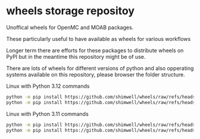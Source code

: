 # wheels storage repositoy

Unoffical wheels for OpenMC and MOAB packages.

These particularly useful to have available as wheels for various workflows

Longer term there are efforts for these packages to distribute wheels on PyPI but in the meantime this repository might be of use.

There are lots of wheels for different versions of python and also opperating systems available on this repository, please browser the folder structure.

Linux with Python 3.12 commands
```bash
python -m pip install https://github.com/shimwell/wheels/raw/refs/heads/main/moab/moab-wheels-ubuntu-latest/moab-5.5.1-cp312-cp312-manylinux_2_28_x86_64.whl
python -m pip install https://github.com/shimwell/wheels/raw/refs/heads/main/openmc/openmc-0.15.3-cp312-cp312-manylinux_2_28_x86_64.whl
```

Linux with Python 3.11 commands
```bash
python -m pip install https://github.com/shimwell/wheels/raw/refs/heads/main/moab/moab-wheels-ubuntu-latest/moab-5.5.1-cp311-cp311-manylinux_2_28_x86_64.whl
python -m pip install https://github.com/shimwell/wheels/raw/refs/heads/main/openmc/openmc-0.15.3-cp311-cp311-manylinux_2_28_x86_64.whl
```
